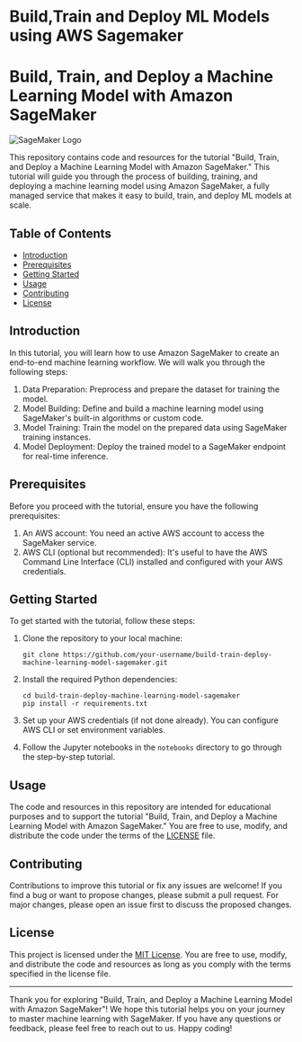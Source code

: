 # Build,Train and Deploy ML Models using AWS Sagemaker

# Build, Train, and Deploy a Machine Learning Model with Amazon SageMaker

![SageMaker Logo](https://aws.amazon.com/sagemaker/)

This repository contains code and resources for the tutorial "Build, Train, and Deploy a Machine Learning Model with Amazon SageMaker." This tutorial will guide you through the process of building, training, and deploying a machine learning model using Amazon SageMaker, a fully managed service that makes it easy to build, train, and deploy ML models at scale.

## Table of Contents

- [Introduction](#introduction)
- [Prerequisites](#prerequisites)
- [Getting Started](#getting-started)
- [Usage](#usage)
- [Contributing](#contributing)
- [License](#license)

## Introduction

In this tutorial, you will learn how to use Amazon SageMaker to create an end-to-end machine learning workflow. We will walk you through the following steps:

1. Data Preparation: Preprocess and prepare the dataset for training the model.
2. Model Building: Define and build a machine learning model using SageMaker's built-in algorithms or custom code.
3. Model Training: Train the model on the prepared data using SageMaker training instances.
4. Model Deployment: Deploy the trained model to a SageMaker endpoint for real-time inference.

## Prerequisites

Before you proceed with the tutorial, ensure you have the following prerequisites:

1. An AWS account: You need an active AWS account to access the SageMaker service.
2. AWS CLI (optional but recommended): It's useful to have the AWS Command Line Interface (CLI) installed and configured with your AWS credentials.

## Getting Started

To get started with the tutorial, follow these steps:

1. Clone the repository to your local machine:

   ```
   git clone https://github.com/your-username/build-train-deploy-machine-learning-model-sagemaker.git
   ```

2. Install the required Python dependencies:

   ```
   cd build-train-deploy-machine-learning-model-sagemaker
   pip install -r requirements.txt
   ```

3. Set up your AWS credentials (if not done already). You can configure AWS CLI or set environment variables.

4. Follow the Jupyter notebooks in the `notebooks` directory to go through the step-by-step tutorial.

## Usage

The code and resources in this repository are intended for educational purposes and to support the tutorial "Build, Train, and Deploy a Machine Learning Model with Amazon SageMaker." You are free to use, modify, and distribute the code under the terms of the [LICENSE](LICENSE) file.

## Contributing

Contributions to improve this tutorial or fix any issues are welcome! If you find a bug or want to propose changes, please submit a pull request. For major changes, please open an issue first to discuss the proposed changes.

## License

This project is licensed under the [MIT License](LICENSE). You are free to use, modify, and distribute the code and resources as long as you comply with the terms specified in the license file.

---

Thank you for exploring "Build, Train, and Deploy a Machine Learning Model with Amazon SageMaker"! We hope this tutorial helps you on your journey to master machine learning with SageMaker. If you have any questions or feedback, please feel free to reach out to us. Happy coding!
